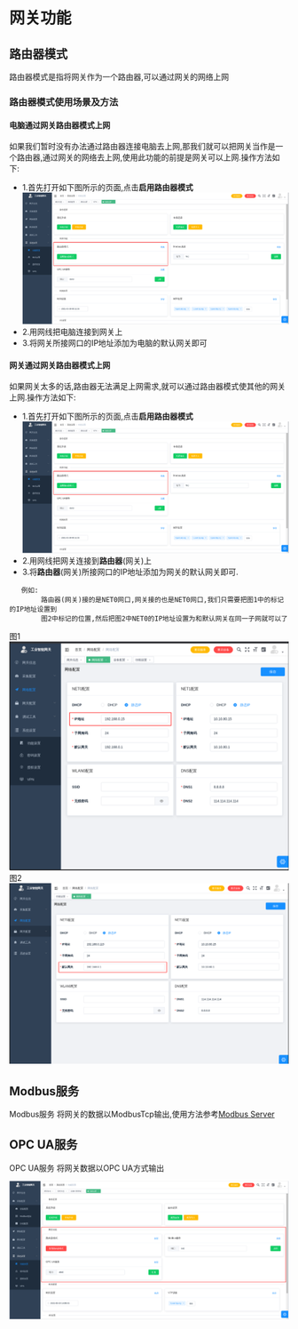 # 网关功能

## 路由器模式
路由器模式是指将网关作为一个路由器,可以通过网关的网络上网

### 路由器模式使用场景及方法
#### 电脑通过网关路由器模式上网
如果我们暂时没有办法通过路由器连接电脑去上网,那我们就可以把网关当作是一个路由器,通过网关的网络去上网,使用此功能的前提是网关可以上网.操作方法如下:
* 1.首先打开如下图所示的页面,点击**启用路由器模式**
![](/img/route-1.png)
* 2.用网线把电脑连接到网关上
* 3.将网关所接网口的IP地址添加为电脑的默认网关即可

#### 网关通过网关路由器模式上网
如果网关太多的话,路由器无法满足上网需求,就可以通过路由器模式使其他的网关上网.操作方法如下:
* 1.首先打开如下图所示的页面,点击**启用路由器模式**
![](/img/route-1.png)
* 2.用网线把网关连接到**路由器**(网关)上
* 3.将**路由器**(网关)所接网口的IP地址添加为网关的默认网关即可.
```
   例如:
        路由器(网关)接的是NET0网口,网关接的也是NET0网口,我们只需要把图1中的标记的IP地址设置到  
        图2中标记的位置,然后把图2中NET0的IP地址设置为和默认网关在同一子网就可以了      
```

图1![](/img/route-2.png)图2![](/img/route-3.png)


## Modbus服务
Modbus服务 将网关的数据以ModbusTcp输出,使用方法参考[Modbus Server](../../../modbus.md)

## OPC UA服务
OPC UA服务 将网关数据以OPC UA方式输出

![](/img/function_set-3.png)